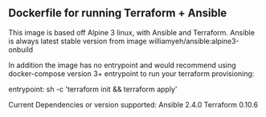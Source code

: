 ## Dockerfile for running Terraform + Ansible

This image is based off Alpine 3 linux, with Ansible and Terraform. Ansible is always latest stable version from image williamyeh/ansible:alpine3-onbuild

In addition the image has no entrypoint and would recommend using docker-compose version 3+ entrypoint to run your terraform provisioning:

entrypoint: sh -c 'terraform init && terraform apply'

Current Dependencies or version supported:
Ansible 2.4.0
Terraform 0.10.6
